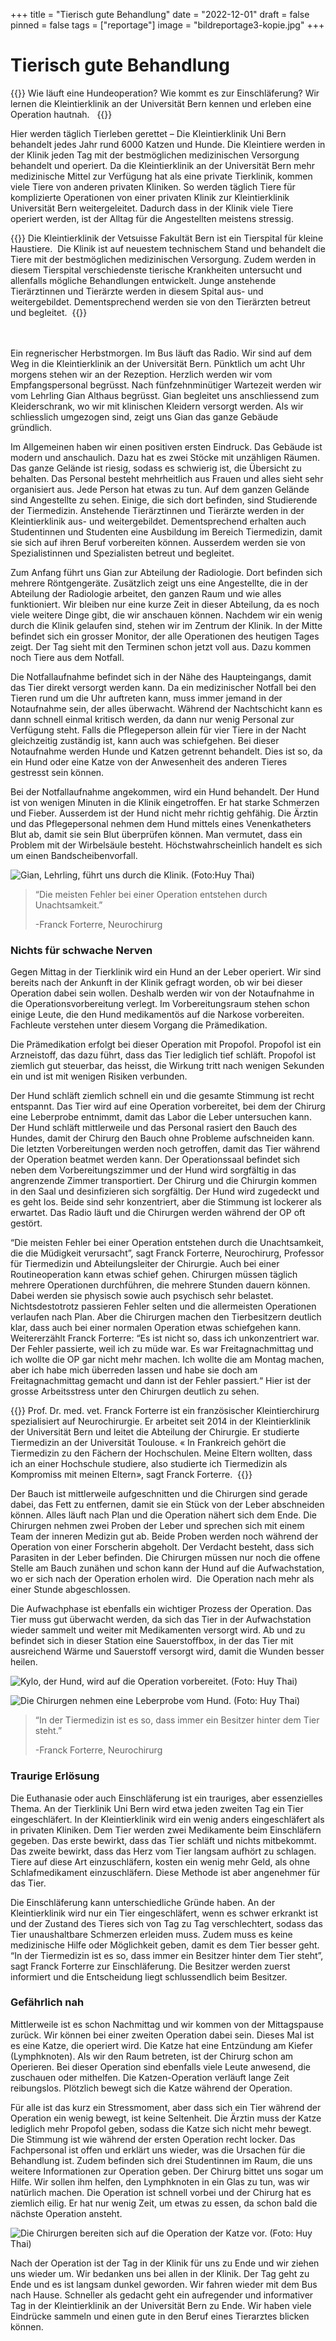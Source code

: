 +++
title = "Tierisch gute Behandlung"
date = "2022-12-01"
draft = false
pinned = false
tags = ["reportage"]
image = "bildreportage3-kopie.jpg"
+++
# Tierisch gute Behandlung

{{<lead>}}
Wie läuft eine Hundeoperation? Wie kommt es zur Einschläferung? Wir lernen die Kleintierklinik an der Universität Bern kennen und erleben eine Operation hautnah.  
{{</lead>}}

Hier werden täglich Tierleben gerettet – Die Kleintierklinik Uni Bern behandelt jedes Jahr rund 6000 Katzen und Hunde. Die Kleintiere werden in der Klinik jeden Tag mit der bestmöglichen medizinischen Versorgung behandelt und operiert. Da die Kleintierklinik an der Universität Bern mehr medizinische Mittel zur Verfügung hat als eine private Tierklinik, kommen viele Tiere von anderen privaten Kliniken. So werden täglich Tiere für komplizierte Operationen von einer privaten Klinik zur Kleintierklinik Universität Bern weitergeleitet. Dadurch dass in der Klinik viele Tiere operiert werden, ist der Alltag für die Angestellten meistens stressig.  

{{<box title="Kleintierklinik an der Universität Bern">}}
Die Kleintierklinik der Vetsuisse Fakultät Bern ist ein Tierspital für kleine Haustiere.  Die Klinik ist auf neuestem technischem Stand und behandelt die Tiere mit der bestmöglichen medizinischen Versorgung. Zudem werden in diesem Tierspital verschiedenste tierische Krankheiten untersucht und allenfalls mögliche Behandlungen entwickelt. Junge anstehende Tierärztinnen und Tierärzte werden in diesem Spital aus- und weitergebildet. Dementsprechend werden sie von den Tierärzten betreut und begleitet. 
{{</box>}}

\
\
Ein regnerischer Herbstmorgen. Im Bus läuft das Radio. Wir sind auf dem Weg in die Kleintierklinik an der Universität Bern. Pünktlich um acht Uhr morgens stehen wir an der Rezeption. Herzlich werden wir vom Empfangspersonal begrüsst. Nach fünfzehnminütiger Wartezeit werden wir vom Lehrling Gian Althaus begrüsst. Gian begleitet uns anschliessend zum Kleiderschrank, wo wir mit klinischen Kleidern versorgt werden. Als wir schliesslich umgezogen sind, zeigt uns Gian das ganze Gebäude gründlich.  

Im Allgemeinen haben wir einen positiven ersten Eindruck. Das Gebäude ist modern und anschaulich. Dazu hat es zwei Stöcke mit unzähligen Räumen. Das ganze Gelände ist riesig, sodass es schwierig ist, die Übersicht zu behalten. Das Personal besteht mehrheitlich aus Frauen und alles sieht sehr organisiert aus. Jede Person hat etwas zu tun. Auf dem ganzen Gelände sind Angestellte zu sehen. Einige, die sich dort befinden, sind Studierende der Tiermedizin. Anstehende Tierärztinnen und Tierärzte werden in der Kleintierklinik aus- und weitergebildet. Dementsprechend erhalten auch Studentinnen und Studenten eine Ausbildung im Bereich Tiermedizin, damit sie sich auf ihren Beruf vorbereiten können. Ausserdem werden sie von Spezialistinnen und Spezialisten betreut und begleitet. 

Zum Anfang führt uns Gian zur Abteilung der Radiologie. Dort befinden sich mehrere Röntgengeräte. Zusätzlich zeigt uns eine Angestellte, die in der Abteilung der Radiologie arbeitet, den ganzen Raum und wie alles funktioniert. Wir bleiben nur eine kurze Zeit in dieser Abteilung, da es noch viele weitere Dinge gibt, die wir anschauen können. Nachdem wir ein wenig durch die Klinik gelaufen sind, stehen wir im Zentrum der Klinik. In der Mitte befindet sich ein grosser Monitor, der alle Operationen des heutigen Tages zeigt. Der Tag sieht mit den Terminen schon jetzt voll aus. Dazu kommen noch Tiere aus dem Notfall. 

Die Notfallaufnahme befindet sich in der Nähe des Haupteingangs, damit das Tier direkt versorgt werden kann. Da ein medizinischer Notfall bei den Tieren rund um die Uhr auftreten kann, muss immer jemand in der Notaufnahme sein, der alles überwacht. Während der Nachtschicht kann es dann schnell einmal kritisch werden, da dann nur wenig Personal zur Verfügung steht. Falls die Pflegeperson allein für vier Tiere in der Nacht gleichzeitig zuständig ist, kann auch was schiefgehen. Bei dieser Notaufnahme werden Hunde und Katzen getrennt behandelt. Dies ist so, da ein Hund oder eine Katze von der Anwesenheit des anderen Tieres gestresst sein können.  

Bei der Notfallaufnahme angekommen, wird ein Hund behandelt. Der Hund ist von wenigen Minuten in die Klinik eingetroffen. Er hat starke Schmerzen und Fieber. Ausserdem ist der Hund nicht mehr richtig gehfähig. Die Ärztin und das Pflegepersonal nehmen dem Hund mittels eines Venenkatheters Blut ab, damit sie sein Blut überprüfen können. Man vermutet, dass ein Problem mit der Wirbelsäule besteht. Höchstwahrscheinlich handelt es sich um einen Bandscheibenvorfall.

![Gian, Lehrling, führt uns durch die Klinik. (Foto:Huy Thai)](bildreportage1-kopie.jpg)

> “Die meisten Fehler bei einer Operation entstehen durch Unachtsamkeit.”
>
> \-Franck Forterre, Neurochirurg 

### Nichts für schwache Nerven

Gegen Mittag in der Tierklinik wird ein Hund an der Leber operiert. Wir sind bereits nach der Ankunft in der Klinik gefragt worden, ob wir bei dieser Operation dabei sein wollen. Deshalb werden wir von der Notaufnahme in die Operationsvorbereitung verlegt. Im Vorbereitungsraum stehen schon einige Leute, die den Hund medikamentös auf die Narkose vorbereiten. Fachleute verstehen unter diesem Vorgang die Prämedikation.  

Die Prämedikation erfolgt bei dieser Operation mit Propofol. Propofol ist ein Arzneistoff, das dazu führt, dass das Tier lediglich tief schläft. Propofol ist ziemlich gut steuerbar, das heisst, die Wirkung tritt nach wenigen Sekunden ein und ist mit wenigen Risiken verbunden.  

Der Hund schläft ziemlich schnell ein und die gesamte Stimmung ist recht entspannt. Das Tier wird auf eine Operation vorbereitet, bei dem der Chirurg eine Leberprobe entnimmt, damit das Labor die Leber untersuchen kann. Der Hund schläft mittlerweile und das Personal rasiert den Bauch des Hundes, damit der Chirurg den Bauch ohne Probleme aufschneiden kann. Die letzten Vorbereitungen werden noch getroffen, damit das Tier während der Operation beatmet werden kann. Der Operationssaal befindet sich neben dem Vorbereitungszimmer und der Hund wird sorgfältig in das angrenzende Zimmer transportiert. Der Chirurg und die Chirurgin kommen in den Saal und desinfizieren sich sorgfältig. Der Hund wird zugedeckt und es geht los. Beide sind sehr konzentriert, aber die Stimmung ist lockerer als erwartet. Das Radio läuft und die Chirurgen werden während der OP oft gestört.  

“Die meisten Fehler bei einer Operation entstehen durch die Unachtsamkeit, die die Müdigkeit verursacht”, sagt Franck Forterre, Neurochirurg, Professor für Tiermedizin und Abteilungsleiter der Chirurgie. Auch bei einer Routineoperation kann etwas schief gehen. Chirurgen müssen täglich mehrere Operationen durchführen, die mehrere Stunden dauern können. Dabei werden sie physisch sowie auch psychisch sehr belastet. Nichtsdestotrotz passieren Fehler selten und die allermeisten Operationen verlaufen nach Plan. Aber die Chirurgen machen den Tierbesitzern deutlich klar, dass auch bei einer normalen Operation etwas schiefgehen kann. Weitererzählt Franck Forterre: “Es ist nicht so, dass ich unkonzentriert war. Der Fehler passierte, weil ich zu müde war. Es war Freitagnachmittag und ich wollte die OP gar nicht mehr machen. Ich wollte die am Montag machen, aber ich habe mich überreden lassen und habe sie doch am Freitagnachmittag gemacht und dann ist der Fehler passiert.“ Hier ist der grosse Arbeitsstress unter den Chirurgen deutlich zu sehen. 

{{<box title="Franck Forterre">}}
Prof. Dr. med. vet. Franck Forterre ist ein französischer Kleintierchirurg spezialisiert auf Neurochirurgie. Er arbeitet seit 2014 in der Kleintierklinik der Universität Bern und leitet die Abteilung der Chirurgie. Er studierte Tiermedizin an der Universität Toulouse. « In Frankreich gehört die Tiermedizin zu den Fächern der Hochschulen. Meine Eltern wollten, dass ich an einer Hochschule studiere, also studierte ich Tiermedizin als Kompromiss mit meinen Eltern», sagt Franck Forterre. 
{{</box>}}

Der Bauch ist mittlerweile aufgeschnitten und die Chirurgen sind gerade dabei, das Fett zu entfernen, damit sie ein Stück von der Leber abschneiden können. Alles läuft nach Plan und die Operation nähert sich dem Ende. Die Chirurgen nehmen zwei Proben der Leber und sprechen sich mit einem Team der inneren Medizin gut ab. Beide Proben werden noch während der Operation von einer Forscherin abgeholt. Der Verdacht besteht, dass sich Parasiten in der Leber befinden. Die Chirurgen müssen nur noch die offene Stelle am Bauch zunähen und schon kann der Hund auf die Aufwachstation, wo er sich nach der Operation erholen wird.  Die Operation nach mehr als einer Stunde abgeschlossen.  

Die Aufwachphase ist ebenfalls ein wichtiger Prozess der Operation. Das Tier muss gut überwacht werden, da sich das Tier in der Aufwachstation wieder sammelt und weiter mit Medikamenten versorgt wird. Ab und zu befindet sich in dieser Station eine Sauerstoffbox, in der das Tier mit ausreichend Wärme und Sauerstoff versorgt wird, damit die Wunden besser heilen.  

![Kylo, der Hund, wird auf die Operation vorbereitet. (Foto: Huy Thai)](bildreportage2-kopie.jpg)

![Die Chirurgen nehmen eine Leberprobe vom Hund. (Foto: Huy Thai)](bildreportage3-kopie.jpg)

> “In der Tiermedizin ist es so, dass immer ein Besitzer hinter dem Tier steht.” 
>
> \-Franck Forterre, Neurochirurg 

### Traurige Erlösung

Die Euthanasie oder auch Einschläferung ist ein trauriges, aber essenzielles Thema. An der Tierklinik Uni Bern wird etwa jeden zweiten Tag ein Tier eingeschläfert. In der Kleintierklinik wird ein wenig anders eingeschläfert als in privaten Kliniken. Dem Tier werden zwei Medikamente beim Einschläfern gegeben. Das erste bewirkt, dass das Tier schläft und nichts mitbekommt. Das zweite bewirkt, dass das Herz vom Tier langsam aufhört zu schlagen. Tiere auf diese Art einzuschläfern, kosten ein wenig mehr Geld, als ohne Schlafmedikament einzuschläfern. Diese Methode ist aber angenehmer für das Tier.  

Die Einschläferung kann unterschiedliche Gründe haben. An der Kleintierklinik wird nur ein Tier eingeschläfert, wenn es schwer erkrankt ist und der Zustand des Tieres sich von Tag zu Tag verschlechtert, sodass das Tier unaushaltbare Schmerzen erleiden muss. Zudem muss es keine medizinische Hilfe oder Möglichkeit geben, damit es dem Tier besser geht. “In der Tiermedizin ist es so, dass immer ein Besitzer hinter dem Tier steht”, sagt Franck Forterre zur Einschläferung. Die Besitzer werden zuerst informiert und die Entscheidung liegt schlussendlich beim Besitzer.  

### Gefährlich nah

Mittlerweile ist es schon Nachmittag und wir kommen von der Mittagspause zurück. Wir können bei einer zweiten Operation dabei sein. Dieses Mal ist es eine Katze, die operiert wird. Die Katze hat eine Entzündung am Kiefer (Lymphknoten). Als wir den Raum betreten, ist der Chirurg schon am Operieren. Bei dieser Operation sind ebenfalls viele Leute anwesend, die zuschauen oder mithelfen. Die Katzen-Operation verläuft lange Zeit reibungslos. Plötzlich bewegt sich die Katze während der Operation.  

Für alle ist das kurz ein Stressmoment, aber dass sich ein Tier während der Operation ein wenig bewegt, ist keine Seltenheit. Die Ärztin muss der Katze lediglich mehr Propofol geben, sodass die Katze sich nicht mehr bewegt. Die Stimmung ist wie während der ersten Operation recht locker. Das Fachpersonal ist offen und erklärt uns wieder, was die Ursachen für die Behandlung ist. Zudem befinden sich drei Studentinnen im Raum, die uns weitere Informationen zur Operation geben. Der Chirurg bittet uns sogar um Hilfe. Wir sollen ihm helfen, den Lymphknoten in ein Glas zu tun, was wir natürlich machen. Die Operation ist schnell vorbei und der Chirurg hat es ziemlich eilig. Er hat nur wenig Zeit, um etwas zu essen, da schon bald die nächste Operation ansteht.  

![Die Chirurgen bereiten sich auf die Operation der Katze vor. (Foto: Huy Thai)](bildreportage4-kopie.jpg)

Nach der Operation ist der Tag in der Klinik für uns zu Ende und wir ziehen uns wieder um. Wir bedanken uns bei allen in der Klinik. Der Tag geht zu Ende und es ist langsam dunkel geworden. Wir fahren wieder mit dem Bus nach Hause. Schneller als gedacht geht ein aufregender und informativer Tag in der Kleintierklinik an der Universität Bern zu Ende. Wir haben viele Eindrücke sammeln und einen gute in den Beruf eines Tierarztes blicken können.
